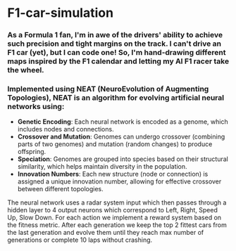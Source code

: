 # F1-car-simulation
### As a Formula 1 fan, I'm in awe of the drivers' ability to achieve such precision and tight margins on the track. I can't drive an F1 car (yet), but I can code one! So, I'm hand-drawing different maps inspired by the F1 calendar and letting my AI F1 racer take the wheel. 
### Implemented using NEAT (NeuroEvolution of Augmenting Topologies), NEAT is an algorithm for evolving artificial neural networks using: 
- **Genetic Encoding**: Each neural network is encoded as a genome, which includes nodes and connections.
- **Crossover and Mutation**: Genomes can undergo crossover (combining parts of two genomes) and mutation (random changes) to produce offspring.
- **Speciation**: Genomes are grouped into species based on their structural similarity, which helps maintain diversity in the population.
- **Innovation Numbers**: Each new structure (node or connection) is assigned a unique innovation number, allowing for effective crossover between different topologies.

The neural network uses a radar system input which then passes through a hidden layer to 4 output neurons which correspond to Left, Right, Speed Up, Slow Down.
For each action we implement a reward system based on the fitness metric. After each generation we keep the top 2 fittest cars from the last generation and evolve them until they reach max number of generations or complete 10 laps without crashing. 

